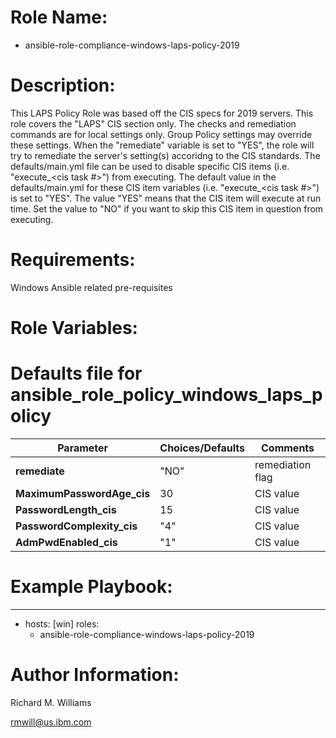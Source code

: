 # Role Name:
- ansible-role-compliance-windows-laps-policy-2019


# Description:
This LAPS Policy Role was based off the CIS specs for 2019 servers.   This role
covers the "LAPS" CIS section only. The checks and remediation commands are for
local settings only. Group Policy settings may override these settings. When the
"remediate" variable is set to "YES", the role will try to remediate the
server's setting(s) accoridng to the CIS standards.  The defaults/main.yml file
can be used to disable specific CIS items (i.e. "execute_<cis task #>") from
executing. The default value in the defaults/main.yml for these CIS item
variables (i.e. "execute_<cis task #>") is set to "YES". The value "YES" means
that the CIS item will execute at run time. Set the value to "NO" if you want to
skip this CIS item in question from executing.


# Requirements:
Windows Ansible related pre-requisites


# Role Variables:
# Defaults file for ansible_role_policy_windows_laps_policy

Parameter | Choices/Defaults|Comments
----------|-----------------|--------
__remediate__ |"NO"| remediation flag
__MaximumPasswordAge_cis__ |30| CIS value
__PasswordLength_cis__ |15| CIS value
__PasswordComplexity_cis__ |"4"| CIS value
__AdmPwdEnabled_cis__ |"1"| CIS value


# Example Playbook:
---
 - hosts: [win]
   roles:
   - ansible-role-compliance-windows-laps-policy-2019


# Author Information:
Richard M. Williams

rmwill@us.ibm.com
